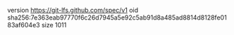 version https://git-lfs.github.com/spec/v1
oid sha256:7e363eab97770f6c26d7945a5e92c5ab91d8a485ad8814d8128fe0183af604e3
size 1011
